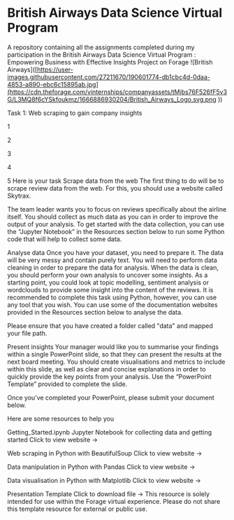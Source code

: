 # British Airways Data Science Virtual Program
A repository containing all the assignments completed during my participation in the British Airways Data Science Virtual Program : Empowering Business with Effective Insights Project on Forage
![British Airways]([https://user-images.githubusercontent.com/27211670/190601774-db1cbc4d-0daa-4853-a890-ebc6c15895ab.jpg](https://cdn.theforage.com/vinternships/companyassets/tMjbs76F526fF5v3G/L3MQ8f6cYSkfoukmz/1666886930204/British_Airways_Logo.svg.png
))

Task 1: Web scraping to gain company insights

1

2

3

4

5
Here is your task
Scrape data from the web
The first thing to do will be to scrape review data from the web. For this, you should use a website called Skytrax.

The team leader wants you to focus on reviews specifically about the airline itself. You should collect as much data as you can in order to improve the output of your analysis. To get started with the data collection, you can use the “Jupyter Notebook” in the Resources section below to run some Python code that will help to collect some data. 

Analyse data
Once you have your dataset, you need to prepare it. The data will be very messy and contain purely text. You will need to perform data cleaning in order to prepare the data for analysis. When the data is clean, you should perform your own analysis to uncover some insights. As a starting point, you could look at topic modelling, sentiment analysis or wordclouds to provide some insight into the content of the reviews. It is recommended to complete this task using Python, however, you can use any tool that you wish. You can use some of the documentation websites provided in the Resources section below to analyse the data.

Please ensure that you have created a folder called "data" and mapped your file path.

Present insights
Your manager would like you to summarise your findings within a single PowerPoint slide, so that they can present the results at the next board meeting. You should create visualisations and metrics to include within this slide, as well as clear and concise explanations in order to quickly provide the key points from your analysis. Use the “PowerPoint Template” provided to complete the slide.

Once you’ve completed your PowerPoint, please submit your document below. 

Here are some resources to help you

Getting_Started.ipynb
Jupyter Notebook for collecting data and getting started
Click to view website →
 

Web scraping in Python with BeautifulSoup
Click to view website →
 

Data manipulation in Python with Pandas
Click to view website →
 

Data visualisation in Python with Matplotlib
Click to view website →
 

Presentation Template
Click to download file →
This resource is solely intended for use within the Forage virtual experience. Please do not share this template resource for external or public use.
